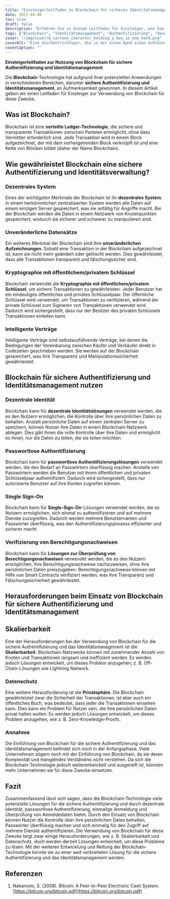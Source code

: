 ```yaml
---
title: "Einsteigerleitfaden zu Blockchain für sicheres Identitätsmanagement"
date: 2023-04-06
toc: true
draft: false
description: "Erfahren Sie in diesem Leitfaden für Einsteiger, wie Sie die Blockchain-Technologie für eine sichere Authentifizierung und Identitätsverwaltung nutzen können."
tags: ["Blockchain", "Identitätsmanagement", "Authentifizierung", "dezentralisierte Identität", "passwortlose Authentifizierung", "intelligente Verträge", "Public-Key-Kryptographie", "Privatschlüssel-Kryptographie", "unveränderliche Datensätze", "dezentrales System", "einmalige Anmeldung", "Prüfung der Befähigungsnachweise", "Skalierbarkeit", "Datenschutz", "Adoption", "digitale Identität", "Distributed-Ledger-Technologie", "Cybersicherheit", "Datenschutz", "Technologie"]
cover: "/img/cover/A_cartoon_character_holding_a_key_in_one_hand.png"
coverAlt: "Eine Zeichentrickfigur, die in der einen Hand einen Schlüssel und in der anderen eine Blockchain hält, umgeben von einem Netz miteinander verbundener Knoten und Blöcke."
coverCaption: ""
---
```


**Einsteigerleitfaden zur Nutzung von Blockchain für sichere Authentifizierung und Identitätsmanagement**

Die **Blockchain**-Technologie hat aufgrund ihrer potenziellen Anwendungen in verschiedenen Bereichen, darunter **sichere Authentifizierung und Identitätsmanagement**, an Aufmerksamkeit gewonnen. In diesem Artikel geben wir einen Leitfaden für Einsteiger zur Verwendung von Blockchain für diese Zwecke.

## Was ist Blockchain?

Blockchain ist eine **verteilte Ledger-Technologie**, die sichere und transparente Transaktionen zwischen Parteien ermöglicht, ohne dass Vermittler erforderlich sind. Jede Transaktion wird in einem Block aufgezeichnet, der mit dem vorhergehenden Block verknüpft ist und eine Kette von Blöcken bildet (daher der Name Blockchain).

## Wie gewährleistet Blockchain eine sichere Authentifizierung und Identitätsverwaltung?

### Dezentrales System

Eines der wichtigsten Merkmale der Blockchain ist ihr **dezentrales System**. In einem herkömmlichen zentralisierten System werden alle Daten auf einem einzigen Server gespeichert, was sie anfällig für Angriffe macht. Bei der Blockchain werden die Daten in einem Netzwerk von Knotenpunkten gespeichert, wodurch sie sicherer und schwerer zu manipulieren sind.

### Unveränderliche Datensätze

Ein weiteres Merkmal der Blockchain sind ihre **unveränderlichen Aufzeichnungen**. Sobald eine Transaktion in der Blockchain aufgezeichnet ist, kann sie nicht mehr geändert oder gelöscht werden. Dies gewährleistet, dass alle Transaktionen transparent und fälschungssicher sind.

### Kryptographie mit öffentlichem/privatem Schlüssel

Blockchain verwendet die **Kryptographie mit öffentlichem/privatem Schlüssel**, um sichere Transaktionen zu gewährleisten. Jeder Benutzer hat ein eindeutiges öffentliches und privates Schlüsselpaar. Der öffentliche Schlüssel wird verwendet, um Transaktionen zu verifizieren, während der private Schlüssel zum Signieren von Transaktionen verwendet wird. Dadurch wird sichergestellt, dass nur der Besitzer des privaten Schlüssels Transaktionen einleiten kann.

### Intelligente Verträge

Intelligente Verträge sind selbstausführende Verträge, bei denen die Bedingungen der Vereinbarung zwischen Käufer und Verkäufer direkt in Codezeilen geschrieben werden. Sie werden auf der Blockchain gespeichert, was ihre Transparenz und Manipulationssicherheit gewährleistet.

## Blockchain für sichere Authentifizierung und Identitätsmanagement nutzen

### Dezentrale Identität

Blockchain kann für **dezentrale Identitätslösungen** verwendet werden, die es den Nutzern ermöglichen, die Kontrolle über ihre persönlichen Daten zu behalten. Anstatt persönliche Daten auf einem zentralen Server zu speichern, können Nutzer ihre Daten in einem Blockchain-Netzwerk ablegen. Dies gibt ihnen die volle Kontrolle über ihre Daten und ermöglicht es ihnen, nur die Daten zu teilen, die sie teilen möchten.

### Passwortlose Authentifizierung

Blockchain kann für **passwortlose Authentifizierungslösungen** verwendet werden, die den Bedarf an Passwörtern überflüssig machen. Anstelle von Passwörtern werden die Benutzer mit ihrem öffentlichen und privaten Schlüsselpaar authentifiziert. Dadurch wird sichergestellt, dass nur autorisierte Benutzer auf ihre Konten zugreifen können.

### Single Sign-On

Blockchain kann für **Single-Sign-On**-Lösungen verwendet werden, die es Nutzern ermöglichen, sich einmal zu authentifizieren und auf mehrere Dienste zuzugreifen. Dadurch werden mehrere Benutzernamen und Passwörter überflüssig, was den Authentifizierungsprozess effizienter und sicherer macht.

### Verifizierung von Berechtigungsnachweisen

Blockchain kann für **Lösungen zur Überprüfung von Berechtigungsnachweisen** verwendet werden, die es den Nutzern ermöglichen, ihre Berechtigungsnachweise nachzuweisen, ohne ihre persönlichen Daten preiszugeben. Berechtigungsnachweise können mit Hilfe von Smart Contracts verifiziert werden, was ihre Transparenz und Fälschungssicherheit gewährleistet.

## Herausforderungen beim Einsatz von Blockchain für sichere Authentifizierung und Identitätsmanagement

## Skalierbarkeit

Eine der Herausforderungen bei der Verwendung von Blockchain für die sichere Authentifizierung und das Identitätsmanagement ist die **Skalierbarkeit**. Blockchain-Netzwerke können mit zunehmender Anzahl von Knoten und Transaktionen langsam und ineffizient werden. Es werden jedoch Lösungen entwickelt, um dieses Problem anzugehen, z. B. Off-Chain-Lösungen wie Lightning Network.

### Datenschutz

Eine weitere Herausforderung ist die **Privatsphäre**. Die Blockchain gewährleistet zwar die Sicherheit der Transaktionen, ist aber auch ein öffentliches Buch, was bedeutet, dass jeder die Transaktionen einsehen kann. Dies kann ein Problem für Nutzer sein, die ihre persönlichen Daten privat halten wollen. Es werden jedoch Lösungen entwickelt, um dieses Problem anzugehen, wie z. B. Zero-Knowledge-Proofs.

### Annahme

Die Einführung von Blockchain für die sichere Authentifizierung und das Identitätsmanagement befindet sich noch in der Anfangsphase. Viele Unternehmen zögern noch mit der Einführung von Blockchain, da sie deren Komplexität und mangelndes Verständnis nicht verstehen. Da sich die Blockchain-Technologie jedoch weiterentwickelt und ausgereift ist, könnten mehr Unternehmen sie für diese Zwecke einsetzen.

## Fazit
Zusammenfassend lässt sich sagen, dass die Blockchain-Technologie viele potenzielle Lösungen für die sichere Authentifizierung und durch dezentrale Identität, passwortlose Authentifizierung, einmalige Anmeldung und Überprüfung von Anmeldedaten bietet. Durch den Einsatz von Blockchain können Nutzer die Kontrolle über ihre persönlichen Daten behalten, Passwörter überflüssig machen und sich einmalig für den Zugriff auf mehrere Dienste authentifizieren. Die Verwendung von Blockchain für diese Zwecke birgt zwar einige Herausforderungen, wie z. B. Skalierbarkeit und Datenschutz, doch werden derzeit Lösungen entwickelt, um diese Probleme zu lösen. Mit der weiteren Entwicklung und Reifung der Blockchain-Technologie könnte sie zu einer weit verbreiteten Lösung für die sichere Authentifizierung und das Identitätsmanagement werden.

## Referenzen
1. Nakamoto, S. (2008). Bitcoin: A Peer-to-Peer Electronic Cash System. [https://bitcoin.org/bitcoin.pdf](https://bitcoin.org/bitcoin.pdf)


